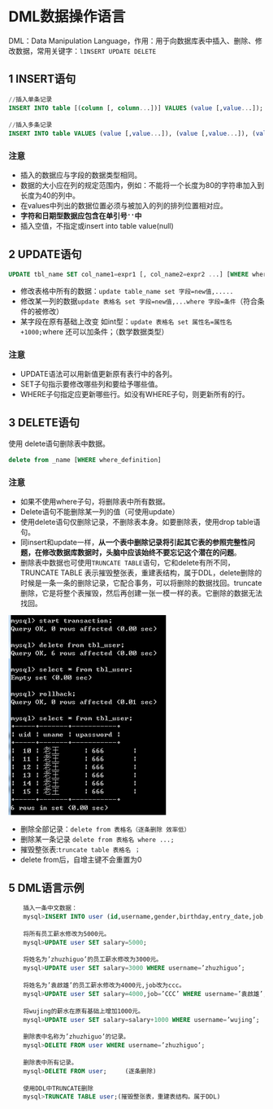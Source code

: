 # DML数据操作语言

DML：Data Manipulation Language，作用：用于向数据库表中插入、删除、修改数据，常用关键字：`lINSERT UPDATE DELETE`

## 1 INSERT语句

```sql
//插入单条记录
INSERT INTO table [(column [, column...])] VALUES (value [,value...]);

//插入多条记录
INSERT INTO table VALUES (value [,value...]), (value [,value...]), (value [,value...]);
```

### 注意

- 插入的数据应与字段的数据类型相同。
- 数据的大小应在列的规定范围内，例如：不能将一个长度为80的字符串加入到长度为40的列中。
- 在values中列出的数据位置必须与被加入的列的排列位置相对应。
- **字符和日期型数据应包含在单引号`''`中**
- 插入空值，不指定或insert into table value(null)

## 2 UPDATE语句

```sql
UPDATE tbl_name SET col_name1=expr1 [, col_name2=expr2 ...] [WHERE where_definition]
```

- 修改表格中所有的数据：`update table_name set 字段=new值,.....`
- 修改某一列的数据`update 表格名 set 字段=new值,...where 字段=条件`（符合条件的被修改）
- 某字段在原有基础上改变 如int型：`update 表格名 set 属性名=属性名+1000;`where 还可以加条件；（数学数据类型）

### 注意

- UPDATE语法可以用新值更新原有表行中的各列。
- SET子句指示要修改哪些列和要给予哪些值。
- WHERE子句指定应更新哪些行。如没有WHERE子句，则更新所有的行。

## 3 DELETE语句

使用 delete语句删除表中数据。

```sql
delete from _name [WHERE where_definition]
```

### 注意

- 如果不使用where子句，将删除表中所有数据。
- Delete语句不能删除某一列的值（可使用update）
- 使用delete语句仅删除记录，不删除表本身。如要删除表，使用drop table语句。
- 同insert和update一样，**从一个表中删除记录将引起其它表的参照完整性问题，在修改数据库数据时，头脑中应该始终不要忘记这个潜在的问题**。
- 删除表中数据也可使用`TRUNCATE TABLE`语句，它和delete有所不同，TRUNCATE TABLE 表示摧毁整张表，重建表结构，属于DDL，delete删除的时候是一条一条的删除记录，它配合事务，可以将删除的数据找回。truncate删除，它是将整个表摧毁，然后再创建一张一模一样的表。它删除的数据无法找回。

![](images/1d93bb8f-349a-49e2-b684-6b7027e77c68.png)

- 删除全部记录：`delete from 表格名（逐条删除 效率低）`
- 删除某一条记录 `delete from 表格名 where ...;`
- 摧毁整张表:`truncate table 表格名 ；`
- delete from后，自增主键不会重置为0

## 5 DML语言示例

```sql
    插入一条中文数据：
    mysql>INSERT INTO user (id,username,gender,birthday,entry_date,job,salary,resume) VALUES (3,'袁啟雄','男性','1993-09-03','2014-05-28','CTO',20000,'niu13');

    将所有员工薪水修改为5000元。
    mysql>UPDATE user SET salary=5000;

    将姓名为’zhuzhiguo’的员工薪水修改为3000元。
    mysql>UPDATE user SET salary=3000 WHERE username=’zhuzhiguo’;

    将姓名为’袁啟雄’的员工薪水修改为4000元,job改为ccc。
    mysql>UPDATE user SET salary=4000,job=’CCC’ WHERE username=’袁啟雄’;

    将wujing的薪水在原有基础上增加1000元。
    mysql>UPDATE user SET salary=salary+1000 WHERE username=’wujing’;

    删除表中名称为’zhuzhiguo’的记录。
    mysql>DELETE FROM user WHERE username=’zhuzhiguo’;

    删除表中所有记录。
    mysql>DELETE FROM user;     (逐条删除)

    使用DDL中TRUNCATE删除
    mysql>TRUNCATE TABLE user;(摧毁整张表，重建表结构。属于DDL)
```
